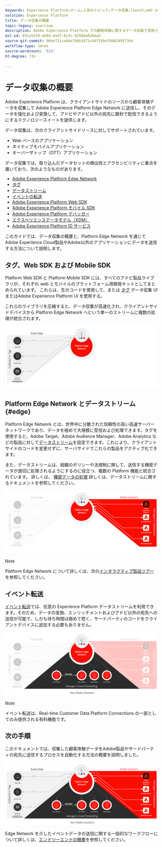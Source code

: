```yaml
---
keywords: Experience Platform;ホーム;人気のトピック;データ収集;launch;web sdk
solution: Experience Platform
title: データ収集の概要
topic-legacy: overview
description: Adobe Experience Platform での顧客体験に関するデータ収集で使用される様々なテクノロジーについて説明します。
exl-id: 03ce5339-e68d-4adf-8c3c-82846a626dad
source-git-commit: 96ee731ce8de708b1671c40f1bbef9902495f3b4
workflow-type: tm+mt
source-wordcount: '513'
ht-degree: 73%

---
```


# データ収集の概要

Adobe Experience Platform は、クライアントサイドのソースから顧客体験データを収集して Adobe Experience Platform Edge Network に送信し、そのデータを強化および変換して、アドビやアドビ以外の宛先に数秒で配信できるようにするテクノロジースイートを提供します。

データ収集は、次のクライアントサイドソースに対してサポートされています。

* Web ベースのアプリケーション
* ネイティブモバイルアプリケーション
* オーバーザトップ（OTT）アプリケーション

データ収集では、取り込んだデータセットの検出性とアクセシビリティに重点を置いており、次のようなものがあります。

* [Adobe Experience Platform Edge Network](https://experienceleague.adobe.com/docs/web-sdk-learn/tutorials/introduction-to-web-sdk-and-edge-network.html?lang=ja)
* [タグ](../tags/home.md)
* [データストリーム](../edge/datastreams/overview.md)
* [イベントの転送](../tags/ui/event-forwarding/overview.md)
* [Adobe Experience Platform Web SDK](../edge/home.md)
* [Adobe Experience Platform モバイル SDK](https://aep-sdks.gitbook.io/docs/)
* [Adobe Experience Platform デバッガー](https://chrome.google.com/webstore/detail/adobe-experience-platform/bfnnokhpnncpkdmbokanobigaccjkpob?hl=ja)
* [エクスペリエンスデータモデル（XDM）](../xdm/home.md)
* [Adobe Experience Platform ID サービス](../identity-service/home.md)

このガイドでは、データ収集の概要と、Platform Edge Network を通じてAdobe Experience Cloud製品やAdobe以外のアプリケーションにデータを送信する方法について説明します。

## タグ、Web SDK および Mobile SDK

Platform Web SDK と Platform Mobile SDK には、すべてのアドビ製品ライブラリが、それぞれ web とモバイルのプラットフォーム用開発キットとしてまとめられています。 これらは、生のコードを使用して、または [タグ](../tags/home.md) データ収集 UI またはAdobe Experience Platform UI を使用する。

これらのライブラリを圧縮すると、データ収集が高速化され、クライアントサイドデバイスから Platform Edge Network へという単一のストリームに複数の処理が統合されます。

![タグ、Web SDK、Mobile SDK](./images/home/tags-sdks.png)

## Platform Edge Network とデータストリーム {#edge}

Platform Edge Network とは、世界中に分散された信頼性の高い高速サーバーネットワークであり、データを極めて大規模に受信および処理できます。タグを使用すると、Adobe Target、Adobe Audience Manager、Adobe Analytics などの製品に対して[データストリーム](../edge/datastreams/overview.md)を設定できます。これにより、クライアントサイドのコードを変更せずに、サーバサイドでこれらの製品をアクティブ化できます。

また、データストリームは、組織のポリシーや法規制に関して、送信する機密データが適切に処理されるようにするのに役立つ、複数の Platform 機能と統合されています。 詳しくは、 [機密データの処理](../edge/datastreams/overview.md#sensitive) 詳しくは、データストリームに関するドキュメントを参照してください。

![データストリームおよびアドビのソリューション](./images/home/adobe-solutions.png)

>[!NOTE]
>
>Platform Edge Network について詳しくは、次の[インタラクティブ製品ツアー](https://adobe-ideacloud.forgedx.com/adobe-adobe-edge-collection/adobe-experience-edge/public/mx?SUID=hgb1a48ICSCpbM6MzBYHbxnsh9DgjUy1)を参照してください。

## イベント転送

[イベント転送](../tags/ui/event-forwarding/overview.md)では、任意の Experience Platform データストリームを利用できます。そのため、データの変換、エンリッチメントおよびアドビ以外の宛先への送信が可能で、しかも待ち時間は極めて短く、サードパーティのコードをクライアントデバイスに追加する必要もありません。

![イベント転送](./images/home/event-forwarding.png)

>[!NOTE]
>
>イベント転送は、Real-time Customer Data Platform Connections の一部としてのみ提供される有料機能です。

## 次の手順

このドキュメントでは、収集した顧客体験データをAdobe製品やサードパーティの宛先に送信するプロセスを自動化する方法の概要を説明しました。

![データ収集フレームワーク](./images/home/collection.png)

Edge Network を介したイベントデータの送信に関する一般的なワークフローについて詳しくは、[エンドツーエンドの概要](./e2e.md)を参照してください。

